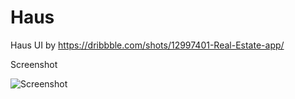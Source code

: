 # Haus

Haus UI by <https://dribbble.com/shots/12997401-Real-Estate-app/>

Screenshot

![Screenshot](https://res.cloudinary.com/achowba/image/upload/v1596099992/Dev/UI%20Screenshots/haus-ui.png)

